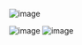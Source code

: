 
![image](https://user-images.githubusercontent.com/67097279/134226718-b1ae0d4b-388d-4e7b-90ba-dba58a70b82f.png)

![image](https://user-images.githubusercontent.com/67097279/134226884-bc3e07d6-f3eb-48cb-9873-bad1e937b678.png)
![image](https://user-images.githubusercontent.com/67097279/134226967-2d36f6c3-956b-4ef1-9877-e82eb621e851.png)
